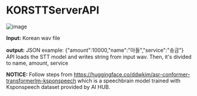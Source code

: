 # KORSTTServerAPI
![image](https://user-images.githubusercontent.com/54972550/175376454-07211c01-2b4e-473b-aac3-86f757a6bb1b.png)

**Input:**
Korean wav file

**output:**
JSON example: {"amount":10000,"name":"아들","service":"송금"}
API loads the STT model and writes string from input wav.
Then, it's divided to name, amount, service

**NOTICE:**
Follow steps from https://huggingface.co/ddwkim/asr-conformer-transformerlm-ksponspeech 
which is a speechbrain model trained with Ksponspeech dataset provided by AI HUB.

